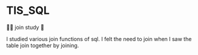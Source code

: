 # TIS_SQL

🧚🏻 join study 🧚

I studied various join functions of sql.
I felt the need to join when I saw the table join together by joining.
